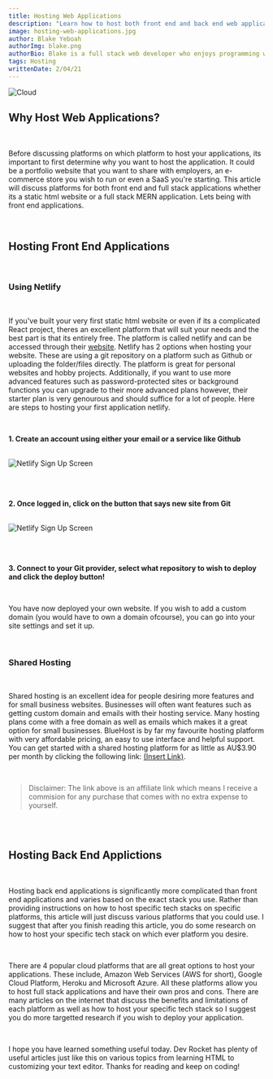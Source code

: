 ```yaml
---
title: Hosting Web Applications
description: "Learn how to host both front end and back end web applications on various platforms."
image: hosting-web-applications.jpg
author: Blake Yeboah
authorImg: blake.png
authorBio: Blake is a full stack web developer who enjoys programming web applications. He has developed a strong passion for the software development industry over the years and love what I do.
tags: Hosting
writtenDate: 2/04/21
---
```


<img src="/post-images/clound-logo.jpg" alt="Cloud" >

<br>

## Why Host Web Applications?

<br>

Before discussing platforms on which platform to host your applications, its important to first determine why you want to host the application. It could be a portfolio website that you want to share with employers, an e-commerce store you wish to run or even a SaaS you're starting. This article will discuss platforms for both front end and full stack applications whether its a static html website or a full stack MERN application. Lets being with front end applications.

<br>

## Hosting Front End Applications

<br>

### Using Netlify

<br>

If you've built your very first static html website or even if its a complicated React project, theres an excellent platform that will suit your needs and the best part is that its entirely free. The platform is called netlify and can be accessed through their [website](https://www.netlify.com/). Netlify has 2 options when hosting your website. These are using a git repository on a platform such as Github or uploading the folder/files directly. The platform is great for personal websites and hobby projects. Additionally, if you want to use more advanced features such as password-protected sites or background functions you can upgrade to their more advanced plans however, their starter plan is very genourous and should suffice for a lot of people. Here are steps to hosting your first application netlify.

<br>

**1. Create an account using either your email or a service like Github**

<br>

<img src="/post-images/netlify-sign-up.png" alt="Netlify Sign Up Screen" >
   
<br><br>

**2. Once logged in, click on the button that says new site from Git**

<br>

<img src="/post-images/new-site-from-git.jpg" alt="Netlify Sign Up Screen" >
   
<br><br>

**3. Connect to your Git provider, select what repository to wish to deploy and click the deploy button!**
   
<br>

You have now deployed your own website. If you wish to add a custom domain (you would have to own a domain ofcourse), you can go into your site settings and set it up.

<br>

### Shared Hosting

<br>

Shared hosting is an excellent idea for people desiring more features and for small business websites. Businesses will often want features such as getting  custom domain and emails with their hosting service. Many hosting plans come with a free domain as well as emails which makes it a great option for small businesses. BlueHost is by far my favourite hosting platform with very affordable pricing, an easy to use interface and helpful support. You can get started with a shared hosting platform for as little as AU$3.90 per month by clicking the following link: [(Insert Link)](https://www.blakeyeboah.com). 

<br>

<blockquote>
 Disclaimer: The link above is an affiliate link which means I receive a commision for any purchase that comes with no extra expense to yourself.
</blockquote>

<br><br>

## Hosting Back End Applictions

<br>

Hosting back end applications is significantly more complicated than front end applications and varies based on the exact stack you use. Rather than providing instructions on how to host specific tech stacks on specific platforms, this article will just discuss various platforms that you could use. I suggest that after you finish reading this article, you do some research on how to host your specific tech stack on which ever platform you desire. 

<br>

There are 4 popular cloud platforms that are all great options to host your applications. These include, Amazon Web Services (AWS for short), Google Cloud Platform, Heroku and Microsoft Azure. All these platforms allow you to host full stack applications and have their own pros and cons. There are many articles on the internet that discuss the benefits and limitations of each platform as well as how to host your specific tech stack so I suggest you do more targetted research if you wish to deploy your application.

<br>

I hope you have learned something useful today. Dev Rocket has plenty of useful articles just like this on various topics from learning HTML to customizing your text editor. Thanks for reading and keep on coding!